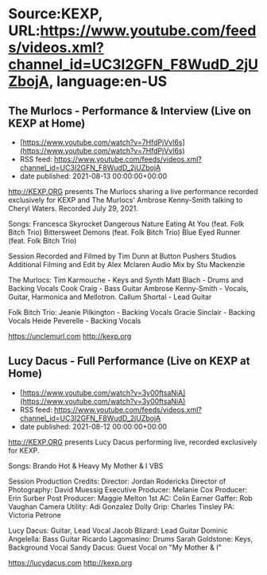 # Source:KEXP, URL:https://www.youtube.com/feeds/videos.xml?channel_id=UC3I2GFN_F8WudD_2jUZbojA, language:en-US

## The Murlocs - Performance & Interview (Live on KEXP at Home)
 - [https://www.youtube.com/watch?v=7HfdPjVvl6s](https://www.youtube.com/watch?v=7HfdPjVvl6s)
 - RSS feed: https://www.youtube.com/feeds/videos.xml?channel_id=UC3I2GFN_F8WudD_2jUZbojA
 - date published: 2021-08-13 00:00:00+00:00

http://KEXP.ORG presents The Murlocs sharing a live performance recorded exclusively for KEXP and  The Murlocs' Ambrose Kenny-Smith talking to Cheryl Waters. Recorded July 29, 2021.

Songs:
Francesca 
Skyrocket
Dangerous Nature
Eating At You (feat. Folk Bitch Trio)
Bittersweet Demons (feat. Folk Bitch Trio)
Blue Eyed Runner (feat. Folk Bitch Trio)

Session Recorded and Filmed by Tim Dunn at Button Pushers Studios
Additional Filming and Edit by Alex Mclaren
Audio Mix by Stu Mackenzie

The Murlocs:
Tim Karmouche - Keys and Synth
Matt Blach - Drums and Backing Vocals
Cook Craig - Bass Guitar
Ambrose Kenny-Smith - Vocals, Guitar, Harmonica and Mellotron.
Callum Shortal - Lead Guitar

Folk Bitch Trio:
Jeanie Pilkington - Backing Vocals
Gracie Sinclair - Backing Vocals
Heide Peverelle - Backing Vocals

https://unclemurl.com
http://kexp.org

## Lucy Dacus - Full Performance (Live on KEXP at Home)
 - [https://www.youtube.com/watch?v=3y00ftsaNiA](https://www.youtube.com/watch?v=3y00ftsaNiA)
 - RSS feed: https://www.youtube.com/feeds/videos.xml?channel_id=UC3I2GFN_F8WudD_2jUZbojA
 - date published: 2021-08-12 00:00:00+00:00

http://KEXP.ORG presents Lucy Dacus performing live, recorded exclusively for KEXP.

Songs:
Brando
Hot & Heavy
My Mother & I
VBS

Session Production Credits:
Director: Jordan Rodericks
Director of Photography: David Muessig
Executive Producer: Melanie Cox
Producer: Erin Surber 
Post Producer: Maggie Melton
1st AC: Colin Earner
Gaffer: Rob Vaughan
Camera Utility: Adi Gonzalez
Dolly Grip: Charles Tinsley
PA: Victoria Petrone
 
Lucy Dacus: Guitar, Lead Vocal
Jacob Blizard: Lead Guitar
Dominic Angelella: Bass Guitar
Ricardo Lagomasino: Drums
Sarah Goldstone: Keys, Background Vocal 
Sandy Dacus: Guest Vocal on "My Mother & I"

https://lucydacus.com
http://kexp.org

